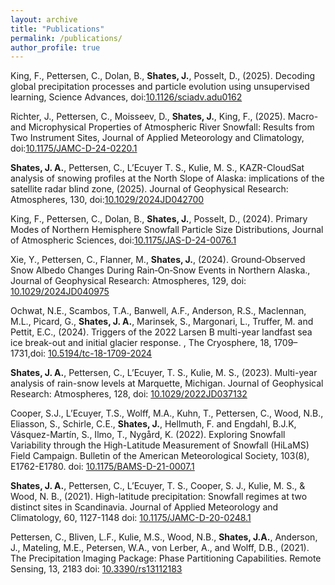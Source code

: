 ```yaml
---
layout: archive
title: "Publications"
permalink: /publications/
author_profile: true
---
```


King, F., Pettersen, C., Dolan, B., **Shates, J.**, Posselt, D., (2025). Decoding global precipitation processes and particle evolution using unsupervised learning, Science Advances, doi:[10.1126/sciadv.adu0162](https://doi.org/10.1126/sciadv.adu0162)

Richter, J., Pettersen, C., Moisseev, D., **Shates, J.**, King, F., (2025). Macro- and Microphysical Properties of Atmospheric River Snowfall: Results from Two Instrument Sites, Journal of Applied Meteorology and Climatology, doi:[10.1175/JAMC-D-24-0220.1](https://journals.ametsoc.org/view/journals/apme/aop/JAMC-D-24-0220.1/JAMC-D-24-0220.1.xml)

**Shates, J. A.**, Pettersen, C., L’Ecuyer T. S., Kulie, M. S., KAZR-CloudSat analysis of
snowing profiles at the North Slope of Alaska: implications of the satellite radar blind
zone, (2025). Journal of Geophysical Research: Atmospheres, 130, doi:[10.1029/2024JD042700](https://agupubs.onlinelibrary.wiley.com/doi/10.1029/2024JD042700)


King, F., Pettersen, C., Dolan, B., **Shates, J.**, Posselt, D., (2024). Primary Modes of Northern
Hemisphere Snowfall Particle Size Distributions, Journal of Atmospheric Sciences, doi:[10.1175/JAS-D-24-0076.1](https://doi.org/10.1175/JAS-D-24-0076.1)



Xie, Y., Pettersen, C., Flanner, M., **Shates, J.**, (2024). Ground‐Observed Snow Albedo Changes During Rain‐On‐Snow Events in Northern Alaska., Journal of Geophysical Research: Atmospheres, 129, doi: [10.1029/2024JD040975](https://doi.org/10.1029/2024JD040975)



Ochwat, N.E., Scambos, T.A., Banwell, A.F., Anderson, R.S., Maclennan, M.L., Picard, G., **Shates, J. A.**, Marinsek, S., Margonari, L., Truffer, M. and Pettit, E.C., (2024). Triggers of the 2022 Larsen B multi-year landfast sea ice break-out and initial glacier response. , The Cryosphere, 18, 1709–1731,doi: [10.5194/tc-18-1709-2024](https://tc.copernicus.org/articles/18/1709/2024/)



**Shates, J. A.**, Pettersen, C., L’Ecuyer, T. S., Kulie, M. S., (2023). Multi-year analysis of rain-snow levels at Marquette, Michigan. Journal of Geophysical Research: Atmospheres, 128, doi: [10.1029/2022JD037132](https://doi.org/10.1029/2022JD037132)



Cooper, S.J., L’Ecuyer, T.S., Wolff, M.A., Kuhn, T., Pettersen, C., Wood, N.B., Eliasson, S., Schirle, C.E., **Shates, J.**, Hellmuth, F. and Engdahl, B.J.K, Vásquez-Martín, S., Ilmo, T., Nygård, K. (2022). Exploring Snowfall Variability through the High-Latitude Measurement of Snowfall (HiLaMS) Field Campaign. Bulletin of the American Meteorological Society, 103(8), E1762-E1780. doi: [10.1175/BAMS-D-21-0007.1](https://doi.org/10.1175/BAMS-D-21-0007.1)

**Shates, J. A.**, Pettersen, C., L’Ecuyer, T. S., Cooper, S. J., Kulie, M. S., & Wood, N. B., (2021). High-latitude precipitation: Snowfall regimes at two distinct sites in Scandinavia. Journal of Applied Meteorology and Climatology, 60, 1127-1148 doi: [10.1175/JAMC-D-20-0248.1](https://doi.org/10.1175/JAMC-D-20-0248.1)

Pettersen, C., Bliven, L.F., Kulie, M.S., Wood, N.B., **Shates, J.A.**, Anderson, J., Mateling, M.E., Petersen, W.A., von Lerber, A., and Wolff, D.B., (2021). The Precipitation Imaging Package: Phase Partitioning Capabilities. Remote Sensing, 13, 2183 doi: [10.3390/rs13112183](https://www.mdpi.com/2072-4292/13/11/2183)
